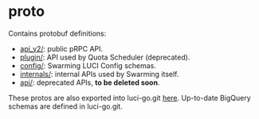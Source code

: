 # proto

Contains protobuf definitions:

  * [api_v2/](api_v2/): public pRPC API.
  * [plugin/](plugin/): API used by Quota Scheduler (deprecated).
  * [config/](config/): Swarming LUCI Config schemas.
  * [internals/](internals/): internal APIs used by Swarming itself.
  * [api/](api/): deprecated APIs, **to be deleted soon**.

These protos are also exported into luci-go.git [here]. Up-to-date BigQuery
schemas are defined in luci-go.git.

[here]: https://chromium.googlesource.com/infra/luci/luci-go/+/refs/heads/main/swarming/proto/
